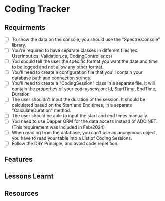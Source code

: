 # Coding Tracker

## Requirments
- [ ] To show the data on the console, you should use the "Spectre.Console" library.
- [ ] You're required to have separate classes in different files (ex. UserInput.cs, Validation.cs, CodingController.cs)
- [ ] You should tell the user the specific format you want the date and time to be logged and not allow any other format.
- [ ] You'll need to create a configuration file that you'll contain your database path and connection strings.
- [ ] You'll need to create a "CodingSession" class in a separate file. It will contain the properties of your coding session: Id, StartTime, EndTime, Duration
- [ ] The user shouldn't input the duration of the session. It should be calculated based on the Start and End times, in a separate "CalculateDuration" method.
- [ ] The user should be able to input the start and end times manually.
- [ ] You need to use Dapper ORM for the data access instead of ADO.NET. (This requirement was included in Feb/2024)
- [ ] When reading from the database, you can't use an anonymous object, you have to read your table into a List of Coding Sessions.
- [ ] Follow the DRY Principle, and avoid code repetition.

## Features

## Lessons Learnt

## Resources
